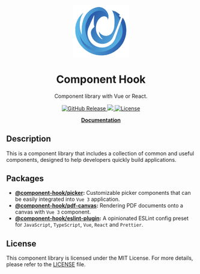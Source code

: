 <p align="center">
  <img width="150" src="./docs/public/logo.png">
</p>

<h1 align="center">Component Hook</h1>

<p align="center">
  Component library with Vue or React.
</p>

<p align="center">
  <a href="https://tzuyi0817.github.io/component-hook/#/home">
    <img alt="GitHub Release" src="https://img.shields.io/github/v/release/tzuyi0817/component-hook?label=%20&color=409eff">
  </a>
  <a href="https://github.com/tzuyi0817/component-hook">
    <img src="https://img.shields.io/badge/node-%20%3E%3D%2020.17.0-47c219?color=409eff" />
  </a>
    <a href="https://github.com/tzuyi0817/component-hook/blob/master/LICENSE">
      <img src="https://img.shields.io/github/license/tzuyi0817/component-hook?color=409eff" alt="License">
    </a>
  <br>
</p>

<p align="center">
  <a href="https://tzuyi0817.github.io/component-hook/#/home">
    <b>Documentation</b>
  </a>
</p>

## Description

This is a component library that includes a collection of common and useful components, designed to help developers quickly build applications.

## Packages

- **[@component-hook/picker](https://github.com/tzuyi0817/component-hook/tree/master/packages/picker):** Customizable picker components that can be easily integrated into `Vue 3` application.
- **[@component-hook/pdf-canvas](https://github.com/tzuyi0817/component-hook/tree/master/packages/pdf-canvas):** Rendering PDF documents onto a canvas with `Vue 3` component.
- **[@component-hook/eslint-plugin](https://github.com/tzuyi0817/component-hook/tree/master/packages/eslint-plugin):** A opinionated ESLint config preset for `JavaScript`, `TypeScript`, `Vue`, `React` and `Prettier`.

## License

This component library is licensed under the MIT License. For more details, please refer to the [LICENSE](https://github.com/tzuyi0817/component-hook/blob/master/LICENSE) file.
